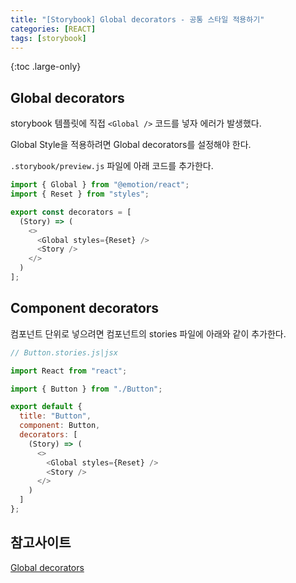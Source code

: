 ```yaml
---
title: "[Storybook] Global decorators - 공통 스타일 적용하기"
categories: [REACT]
tags: [storybook]
---
```


{:toc .large-only}

## Global decorators

storybook 템플릿에 직접 `<Global />` 코드를 넣자 에러가 발생했다.

Global Style을 적용하려면 Global decorators를 설정해야 한다.

`.storybook/preview.js` 파일에 아래 코드를 추가한다.

```js
import { Global } from "@emotion/react";
import { Reset } from "styles";

export const decorators = [
  (Story) => (
    <>
      <Global styles={Reset} />
      <Story />
    </>
  )
];
```

## Component decorators

컴포넌트 단위로 넣으려면 컴포넌트의 stories 파일에 아래와 같이 추가한다.

```js
// Button.stories.js|jsx

import React from "react";

import { Button } from "./Button";

export default {
  title: "Button",
  component: Button,
  decorators: [
    (Story) => (
      <>
        <Global styles={Reset} />
        <Story />
      </>
    )
  ]
};
```

## 참고사이트

[Global decorators](https://storybook.js.org/docs/react/writing-stories/decorators#global-decorators)
